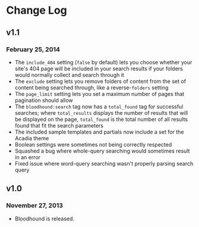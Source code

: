 # Change Log

## v1.1
### February 25, 2014

- The `include_404` setting (`false` by default) lets you choose whether your site's 404 page will be included in your search results if your folders would normally collect and search through it
- The `exclude` setting lets you remove folders of content from the set of content being searched through, like a reverse-`folders` setting
- The `page_limit` setting lets you set a maximum number of pages that pagination should allow
- The `bloodhound:search` tag now has a `total_found` tag for successful searches; where `total_results` displays the number of results that will be displayed on the page, `total_found` is the total number of all results found that fit the search parameters
- The included sample templates and partials now include a set for the Acadia theme
- Boolean settings were sometimes not being correctly respected
- Squashed a bug where whole-query searching would sometimes result in an error
- Fixed issue where word-query searching wasn't properly parsing search query

## v1.0
### November 27, 2013

- Bloodhound is released.
